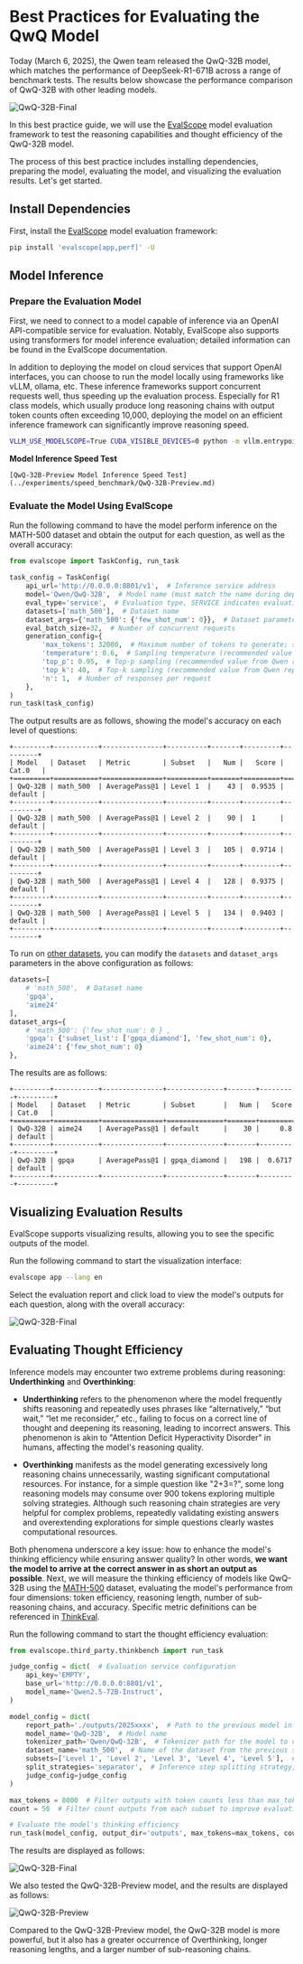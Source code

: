 # Best Practices for Evaluating the QwQ Model

Today (March 6, 2025), the Qwen team released the QwQ-32B model, which matches the performance of DeepSeek-R1-671B across a range of benchmark tests. The results below showcase the performance comparison of QwQ-32B with other leading models.

![QwQ-32B-Final](https://qianwen-res.oss-accelerate-overseas.aliyuncs.com/qwq-32b-final.jpg)

In this best practice guide, we will use the [EvalScope](https://github.com/modelscope/evalscope) model evaluation framework to test the reasoning capabilities and thought efficiency of the QwQ-32B model.

The process of this best practice includes installing dependencies, preparing the model, evaluating the model, and visualizing the evaluation results. Let's get started.

## Install Dependencies

First, install the [EvalScope](https://github.com/modelscope/evalscope) model evaluation framework:

```bash
pip install 'evalscope[app,perf]' -U
```

## Model Inference

### Prepare the Evaluation Model

First, we need to connect to a model capable of inference via an OpenAI API-compatible service for evaluation. Notably, EvalScope also supports using transformers for model inference evaluation; detailed information can be found in the EvalScope documentation.

In addition to deploying the model on cloud services that support OpenAI interfaces, you can choose to run the model locally using frameworks like vLLM, ollama, etc. These inference frameworks support concurrent requests well, thus speeding up the evaluation process. Especially for R1 class models, which usually produce long reasoning chains with output token counts often exceeding 10,000, deploying the model on an efficient inference framework can significantly improve reasoning speed.

```bash
VLLM_USE_MODELSCOPE=True CUDA_VISIBLE_DEVICES=0 python -m vllm.entrypoints.openai.api_server --model Qwen/QwQ-32B --served-model-name QwQ-32B --trust_remote_code --port 8801
```

**Model Inference Speed Test**

```{seealso}
[QwQ-32B-Preview Model Inference Speed Test](../experiments/speed_benchmark/QwQ-32B-Preview.md)
```

### Evaluate the Model Using EvalScope

Run the following command to have the model perform inference on the MATH-500 dataset and obtain the output for each question, as well as the overall accuracy:

```python
from evalscope import TaskConfig, run_task

task_config = TaskConfig(
    api_url='http://0.0.0.0:8801/v1',  # Inference service address
    model='Qwen/QwQ-32B',  # Model name (must match the name during deployment)
    eval_type='service',  # Evaluation type, SERVICE indicates evaluation of inference service
    datasets=['math_500'],  # Dataset name
    dataset_args={'math_500': {'few_shot_num': 0}},  # Dataset parameters
    eval_batch_size=32,  # Number of concurrent requests
    generation_config={
        'max_tokens': 32000,  # Maximum number of tokens to generate; suggested to set high to avoid truncation
        'temperature': 0.6,  # Sampling temperature (recommended value from Qwen report)
        'top_p': 0.95,  # Top-p sampling (recommended value from Qwen report)
        'top_k': 40,  # Top-k sampling (recommended value from Qwen report)
        'n': 1,  # Number of responses per request
    },
)
run_task(task_config)
```

The output results are as follows, showing the model's accuracy on each level of questions:

```text
+---------+-----------+---------------+----------+-------+---------+---------+
| Model   | Dataset   | Metric        | Subset   |   Num |   Score | Cat.0   |
+=========+===========+===============+==========+=======+=========+=========+
| QwQ-32B | math_500  | AveragePass@1 | Level 1  |    43 |  0.9535 | default |
+---------+-----------+---------------+----------+-------+---------+---------+
| QwQ-32B | math_500  | AveragePass@1 | Level 2  |    90 |  1      | default |
+---------+-----------+---------------+----------+-------+---------+---------+
| QwQ-32B | math_500  | AveragePass@1 | Level 3  |   105 |  0.9714 | default |
+---------+-----------+---------------+----------+-------+---------+---------+
| QwQ-32B | math_500  | AveragePass@1 | Level 4  |   128 |  0.9375 | default |
+---------+-----------+---------------+----------+-------+---------+---------+
| QwQ-32B | math_500  | AveragePass@1 | Level 5  |   134 |  0.9403 | default |
+---------+-----------+---------------+----------+-------+---------+---------+ 
```

To run on [other datasets](../get_started/supported_dataset.md#1-native-supported-datasets), you can modify the `datasets` and `dataset_args` parameters in the above configuration as follows:

```python
datasets=[
    # 'math_500',  # Dataset name
    'gpqa',
    'aime24'
],
dataset_args={
    # 'math_500': {'few_shot_num': 0 } ,
    'gpqa': {'subset_list': ['gpqa_diamond'], 'few_shot_num': 0},
    'aime24': {'few_shot_num': 0}
},
```

The results are as follows:
```text
+---------+-----------+---------------+--------------+-------+---------+---------+
| Model   | Dataset   | Metric        | Subset       |   Num |   Score | Cat.0   |
+=========+===========+===============+==============+=======+=========+=========+
| QwQ-32B | aime24    | AveragePass@1 | default      |    30 |     0.8 | default |
+---------+-----------+---------------+--------------+-------+---------+---------+ 
| QwQ-32B | gpqa      | AveragePass@1 | gpqa_diamond |   198 |  0.6717 | default |
+---------+-----------+---------------+--------------+-------+---------+---------+
```

## Visualizing Evaluation Results

EvalScope supports visualizing results, allowing you to see the specific outputs of the model.

Run the following command to start the visualization interface:

```bash
evalscope app --lang en
```

Select the evaluation report and click load to view the model's outputs for each question, along with the overall accuracy:

![QwQ-32B-Final](./images/qwq.png)

## Evaluating Thought Efficiency

Inference models may encounter two extreme problems during reasoning: **Underthinking** and **Overthinking**:

- **Underthinking** refers to the phenomenon where the model frequently shifts reasoning and repeatedly uses phrases like “alternatively,” “but wait,” “let me reconsider,” etc., failing to focus on a correct line of thought and deepening its reasoning, leading to incorrect answers. This phenomenon is akin to "Attention Deficit Hyperactivity Disorder" in humans, affecting the model's reasoning quality.

- **Overthinking** manifests as the model generating excessively long reasoning chains unnecessarily, wasting significant computational resources. For instance, for a simple question like "2+3=?", some long reasoning models may consume over 900 tokens exploring multiple solving strategies. Although such reasoning chain strategies are very helpful for complex problems, repeatedly validating existing answers and overextending explorations for simple questions clearly wastes computational resources.

Both phenomena underscore a key issue: how to enhance the model's thinking efficiency while ensuring answer quality? In other words, **we want the model to arrive at the correct answer in as short an output as possible**. Next, we will measure the thinking efficiency of models like QwQ-32B using the [MATH-500](https://www.modelscope.cn/datasets/AI-ModelScope/MATH-500) dataset, evaluating the model's performance from four dimensions: token efficiency, reasoning length, number of sub-reasoning chains, and accuracy. Specific metric definitions can be referenced in [ThinkEval](./think_eval.md).

Run the following command to start the thought efficiency evaluation:

```python
from evalscope.third_party.thinkbench import run_task

judge_config = dict(  # Evaluation service configuration
    api_key='EMPTY',
    base_url='http://0.0.0.0:8801/v1',
    model_name='Qwen2.5-72B-Instruct',
)

model_config = dict(
    report_path='./outputs/2025xxxx',  # Path to the previous model inference results
    model_name='QwQ-32B',  # Model name
    tokenizer_path='Qwen/QwQ-32B',  # Tokenizer path for the model to calculate token count
    dataset_name='math_500',  # Name of the dataset from the previous step
    subsets=['Level 1', 'Level 2', 'Level 3', 'Level 4', 'Level 5'],  # Subsets of the dataset from the previous step
    split_strategies='separator',  # Inference step splitting strategy, options include separator, keywords, llm
    judge_config=judge_config
)

max_tokens = 8000  # Filter outputs with token counts less than max_tokens to improve evaluation efficiency
count = 50  # Filter count outputs from each subset to improve evaluation efficiency

# Evaluate the model's thinking efficiency
run_task(model_config, output_dir='outputs', max_tokens=max_tokens, count=count)
```

The results are displayed as follows:

![QwQ-32B-Final](./images/QwQ-32B_math_500_metrics.png)

We also tested the QwQ-32B-Preview model, and the results are displayed as follows:

![QwQ-32B-Preview](./images/qwq-32b-preview_math_500_metrics.png)

Compared to the QwQ-32B-Preview model, the QwQ-32B model is more powerful, but it also has a greater occurrence of Overthinking, longer reasoning lengths, and a larger number of sub-reasoning chains.